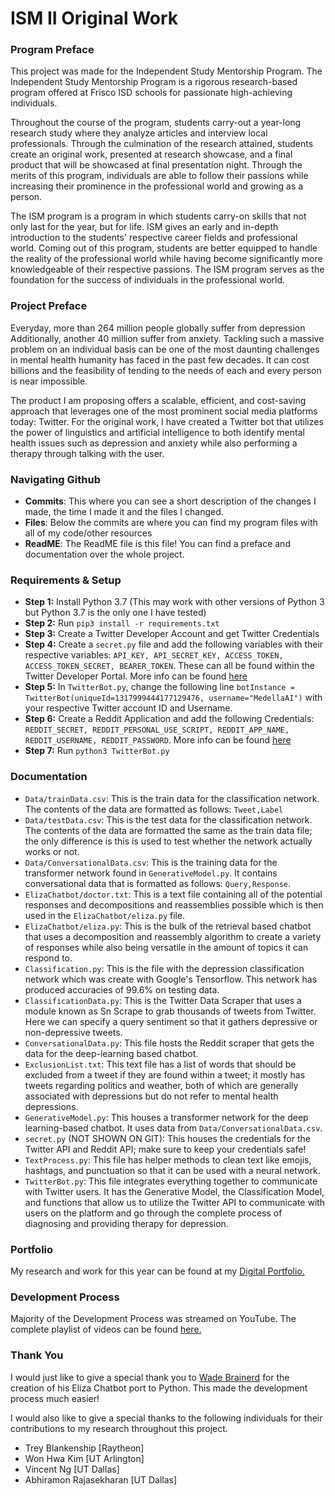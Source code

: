 # ISM II Original Work
### Program Preface
This project was made for the Independent Study 
Mentorship Program. The Independent Study Mentorship 
Program is a rigorous research-based program offered 
at Frisco ISD schools for passionate high-achieving 
individuals.

Throughout the course of the program, students 
carry-out a year-long research study where they 
analyze articles and interview local professionals. 
Through the culmination of the research attained, 
students create an original work, presented at 
research showcase, and a final product that will be 
showcased at final presentation night. Through the 
merits of this program, individuals are able to follow 
their passions while increasing their prominence in the 
professional world and growing as a person.

The ISM program is a program in which students carry-on skills that not only last for the year, but for life. ISM gives an early and in-depth introduction to the students' respective career fields and professional world. Coming out of this program, students are better equipped to handle the reality of the professional world while having become significantly more knowledgeable of their respective passions. The ISM program serves as the foundation for the success of individuals in the professional world.

### Project Preface 
Everyday, more than 264 million people globally suffer from depression Additionally, another 40 million suffer from anxiety. Tackling such a massive problem on an individual basis can be one of the most daunting challenges in mental health humanity has faced in the past few decades. It can cost billions and the feasibility of tending to the needs of each and every person is near impossible.
 
The product I am proposing offers a scalable, efficient, and cost-saving approach that leverages one of the most prominent social media platforms today: Twitter. For the original work, I have created a Twitter bot that utilizes the power of linguistics and artificial intelligence to both identify mental health issues such as depression and anxiety while also performing a therapy through talking with the user.

### Navigating Github
* **Commits**: This where you can see a short description of the changes I made, the time I made it and the files I changed.
* **Files**: Below the commits are where you can find my program files with all of my code/other resources
* **ReadME**: The ReadME file is this file! You can find a preface and documentation over the whole project.

### Requirements & Setup
* **Step 1:** Install Python 3.7  (This may work with other versions of Python 3 but Python 3.7 is the only one I have tested)
* **Step 2:** Run ```pip3 install -r requirements.txt```
* **Step 3:** Create a Twitter Developer Account and get Twitter Credentials
* **Step 4:** Create a ```secret.py``` file and add the following variables with their respective variables: ```API_KEY, API_SECRET_KEY, ACCESS_TOKEN, ACCESS_TOKEN_SECRET, BEARER_TOKEN```. These can all be found within the Twitter Developer Portal. More info can be found [here](https://developer.twitter.com/en/apply-for-access)
* **Step 5:** In ```TwitterBot.py```, change the following line ```botInstance = TwitterBot(uniqueId=1317999444177129476, username="MedellaAI")``` with your respective Twitter account ID and Username.
* **Step 6:** Create a Reddit Application and add the following Credentials: ```REDDIT_SECRET, REDDIT_PERSONAL_USE_SCRIPT, REDDIT_APP_NAME, REDDIT_USERNAME, REDDIT_PASSWORD```. More info can be found [here](https://github.com/JosephLai241/URS/blob/master/docs/How%20to%20Get%20PRAW%20Credentials.md)
* **Step 7:** Run ```python3 TwitterBot.py```

### Documentation
* ```Data/trainData.csv```: This is the train data for the classification network. The contents of the data are formatted as follows: ```Tweet,Label```
* ```Data/testData.csv```: This is the test data for the classification network. The contents of the data are formatted the same as the train data file; the only difference is this is used to test whether the network actually works or not.
* ```Data/ConversationalData.csv```: This is the training data for the transformer network found in ```GenerativeModel.py```. It contains conversational data that is formatted as follows: ```Query,Response```.
* ```ElizaChatbot/doctor.txt```: This is a text file containing all of the potential responses and decompositions and reassemblies possible which is then used in the ```ElizaChatbot/eliza.py``` file.
* ```ElizaChatbot/eliza.py```: This is the bulk of the retrieval based chatbot that uses a decomposition and reassembly algorithm to create a variety of responses while also being versatile in the amount of topics it can respond to.
* ```Classification.py```: This is the file with the depression classification network which was create with Google's Tensorflow. This network has produced accuracies of 99.6% on testing data.
* ```ClassificationData.py```: This is the Twitter Data Scraper that uses a module known as Sn Scrape to grab thousands of tweets from Twitter. Here we can specify a query sentiment so that it gathers depressive or non-depressive tweets.
* ```ConversationalData.py```: This file hosts the Reddit scraper that gets the data for the deep-learning based chatbot.
* ```ExclusionList.txt```: This text file has a list of words that should be excluded from a tweet if they are found within a tweet; it mostly has tweets regarding politics and weather, both of which are generally associated with depressions but do not refer to mental health depressions.
* ```GenerativeModel.py```: This houses a transformer network for the deep learning-based chatbot. It uses data from ```Data/ConversationalData.csv```.
* ```secret.py``` (NOT SHOWN ON GIT): This houses the credentials for the Twitter API and Reddit API; make sure to keep your credentials safe!
* ```TextProcess.py```: This file has helper methods to clean text like emojis, hashtags, and punctuation so that it can be used with a neural network.
* ```TwitterBot.py```: This file integrates everything together to communicate with Twitter users. It has the Generative Model, the Classification Model, and functions that allow us to utilize the Twitter API to communicate with users on the platform and go through the complete process of diagnosing and providing therapy for depression.

### Portfolio
My research and work for this year can be found at my
[Digital Portfolio.](https://samratsahoo.weebly.com)

### Development Process
Majority of the Development Process was streamed on YouTube. The complete playlist of videos can be found [here.](https://www.youtube.com/playlist?list=PLCa7a7W1cl2jecvwPUhKEPA3C0wUulNuC)

### Thank You
I would just like to give a  special thank you to [Wade Brainerd](https://github.com/wadetb) for 
the creation of his Eliza Chatbot port to Python. This made the development process much easier! 

I would also like to give a special thanks to the following individuals for their contributions
to my research throughout this project.
* Trey Blankenship [Raytheon]
* Won Hwa Kim [UT Arlington]
* Vincent Ng [UT Dallas]
* Abhiramon Rajasekharan [UT Dallas]
